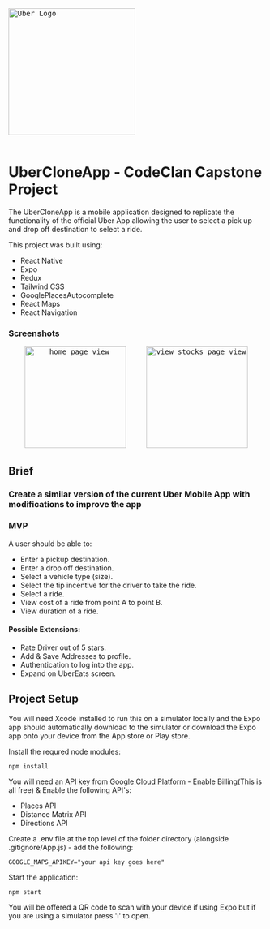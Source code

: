<kbd>
 <img width="250"  alt="Uber Logo" src="https://cdn.freebiesupply.com/logos/large/2x/uber-15-logo-png-transparent.png">
 </kbd>
 <br></br>
 
 
# UberCloneApp - CodeClan Capstone Project

The UberCloneApp is a mobile application designed to replicate the functionality of the official Uber App allowing the user to select a pick up and drop off destination to select a ride.

This project was built using:

- React Native
- Expo 
- Redux
- Tailwind CSS
- GooglePlacesAutocomplete
- React Maps
- React Navigation

### Screenshots

<div align="center">
   <span>
    <kbd>
      <img height="200px" alt="home page view" src="https://www.dropbox.com/s/5m0lhktsnackka2/Simulator%20Screenshot%20-%20iPhone%2014%20Pro%20Max%20-%202023-05-14%20at%2010.41.50.png?dl=0">
    </kbd>
     &emsp;&emsp;
    <kbd>
     <img height="200px" alt="view stocks page view" src="https://www.dropbox.com/s/rdh1bln0frna43n/Simulator%20Screenshot%20-%20iPhone%2014%20Pro%20Max%20-%202023-05-14%20at%2010.42.38.png?dl=0">
    </kbd>
     <span>
 </div>

## Brief

### Create a similar version of the current Uber Mobile App with modifications to improve the app

### MVP

A user should be able to:

- Enter a pickup destination.
- Enter a drop off destination.
- Select a vehicle type (size).
- Select the tip incentive for the driver to take the ride.
- Select a ride.
- View cost of a ride from point A to point B.
- View duration of a ride.

#### Possible Extensions:

- Rate Driver out of 5 stars.
- Add & Save Addresses to profile.
- Authentication to log into the app.
- Expand on UberEats screen.


## Project Setup

You will need Xcode installed to run this on a simulator locally and the Expo app should automatically download to the simulator or download the Expo app onto your device from the App store or Play store.

Install the requred node modules:

```
npm install
```

You will need an API key from [Google Cloud Platform](https://cloud.google.com/) - Enable Billing(This is all free) & Enable the following API's:

- Places API
- Distance Matrix API
- Directions API


Create a .env file at the top level of the folder directory (alongside .gitignore/App.js) - add the following:

```
GOOGLE_MAPS_APIKEY="your api key goes here"
```

Start the application:

```
npm start
```

You will be offered a QR code to scan with your device if using Expo but if you are using a simulator press 'i' to open.

